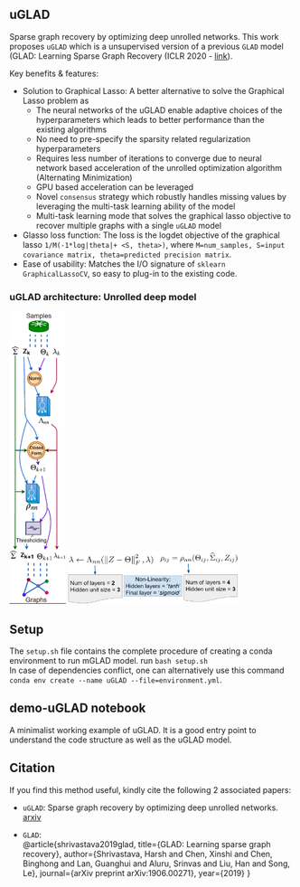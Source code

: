 ## uGLAD  
Sparse graph recovery by optimizing deep unrolled networks. This work proposes `uGLAD` which is a unsupervised version of a previous `GLAD` model (GLAD: Learning Sparse Graph Recovery (ICLR 2020 - [link](<https://openreview.net/forum?id=BkxpMTEtPB>)).  

Key benefits & features:  
- Solution to Graphical Lasso: A better alternative to solve the Graphical Lasso problem as
    - The neural networks of the uGLAD enable adaptive choices of the hyperparameters which leads to better performance than the existing algorithms  
     - No need to pre-specify the sparsity related regularization hyperparameters  
    - Requires less number of iterations to converge due to neural network based acceleration of the unrolled optimization algorithm (Alternating Minimization)    
    - GPU based acceleration can be leveraged  
    - Novel `consensus` strategy which robustly handles missing values by leveraging the multi-task learning ability of the model   
    - Multi-task learning mode that solves the graphical lasso objective to recover multiple graphs with a single `uGLAD` model  
- Glasso loss function: The loss is the logdet objective of the graphical lasso `1/M(-1*log|theta|+ <S, theta>)`, where `M=num_samples, S=input covariance matrix, theta=predicted precision matrix`.  
- Ease of usability: Matches the I/O signature of `sklearn GraphicalLassoCV`, so easy to plug-in to the existing code.  

### uGLAD architecture: Unrolled deep model  
<!-- ![uGLAD architecture: Unrolled deep model](https://github.com/Harshs27/uGLAD/blob/main/.images/architecture.PNG =20x80)    -->

<!-- <object data="https://github.com/Harshs27/uGLAD/blob/main/.images/architecture.pdf" type="application/pdf" width="700px" height="700px">
    <embed src="https://github.com/Harshs27/uGLAD/blob/main/.images/architecture.pdf">
        <p>This browser does not support PDFs. Please download the PDF to view it: <a href="https://github.com/Harshs27/uGLAD/blob/main/.images/architecture.pdf">Download PDF</a>.</p>
    </embed>
</object> -->

<img src="https://github.com/Harshs27/uGLAD/blob/main/.images/architecture.PNG" width="100" title="uGLAD architecture: Unrolled deep model" />              

<img src="https://github.com/Harshs27/uGLAD/blob/main/.images/nn-architecture1.PNG" width="300" title="uGLAD architecture: Neural Network details" /> 

<!-- <img src=".images/architecture.PNG" width="200" height="200" />  

<img src=".images/architecture.PNG" alt="drawing" width="200"/>   -->

## Setup  
The `setup.sh` file contains the complete procedure of creating a conda environment to run mGLAD model. run `bash setup.sh`    
In case of dependencies conflict, one can alternatively use this command `conda env create --name uGLAD --file=environment.yml`.  

## demo-uGLAD notebook  
A minimalist working example of uGLAD. It is a good entry point to understand the code structure as well as the uGLAD model.  

## Citation
If you find this method useful, kindly cite the following 2 associated papers:

- `uGLAD`: Sparse graph recovery by optimizing deep unrolled networks. [arxiv](<https://arxiv.org/abs/2205.11610>)

- `GLAD`:  
@article{shrivastava2019glad,
  title={GLAD: Learning sparse graph recovery},
  author={Shrivastava, Harsh and Chen, Xinshi and Chen, Binghong and Lan, Guanghui and Aluru, Srinvas and Liu, Han and Song, Le},
  journal={arXiv preprint arXiv:1906.00271},
  year={2019}
}
